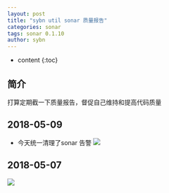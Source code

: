 ```yaml
---
layout: post
title: "sybn util sonar 质量报告"
categories: sonar
tags: sonar 0.1.10
author: sybn
---
```


* content
{:toc}

## 简介
打算定期截一下质量报告，督促自己维持和提高代码质量





## 2018-05-09
* 今天统一清理了sonar 告警
![]({{site.baseurl}}/images/sybn_util_sonar_20180509.png)


## 2018-05-07

![]({{site.baseurl}}/images/sybn_util_sonar_20180507.png)
